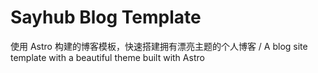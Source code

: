# Sayhub Blog Template
使用 Astro 构建的博客模板，快速搭建拥有漂亮主题的个人博客 / A blog site template with a beautiful theme built with Astro